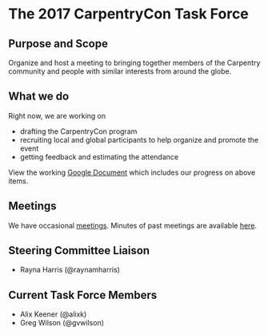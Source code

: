 # The 2017 CarpentryCon Task Force

## Purpose and Scope

Organize and host a meeting to bringing together members of the
Carpentry community and people with similar interests from around the
globe.

## What we do

Right now, we are working on

- drafting the CarpentryCon program
- recruiting local and global participants to help organize and promote the event
- getting feedback and estimating the attendance

View the working [Google Document][google-doc] which includes our
progress on above items.

## Meetings

We have occasional [meetings][].  Minutes of past meetings are
available [here](minutes).

## Steering Committee Liaison

* Rayna Harris (@raynamharris)

## Current Task Force Members

* Alix Keener (@alixk)
* Greg Wilson (@gvwilson)

[google-doc]: https://docs.google.com/document/d/1NzZiTsPMArUyZ2S-pblOZZ84a-xp23Zuu6IjD-YXIEg/edit
[meetings]: http://pad.software-carpentry.org/2017carpentrycontaskforce
